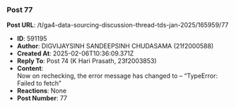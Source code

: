 ### Post 77
**Post URL**: /t/ga4-data-sourcing-discussion-thread-tds-jan-2025/165959/77
- **ID**: 591195
- **Author**: DIGVIJAYSINH SANDEEPSINH CHUDASAMA (21f2000588)
- **Created At**: 2025-02-06T10:36:09.371Z
- **Reply To**: Post 74 (K Hari Prasath, 23f2003853)
- **Content**:  
  Now on rechecking, the error message has changed to – “TypeError: Failed to fetch”
- **Reactions**: None
- **Post Number**: 77


